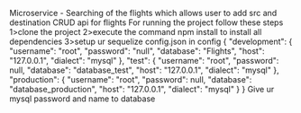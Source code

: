 Microservice -
            Searching of the flights which allows user to add src and destination 
            CRUD api for flights
For running the project follow these steps
1>clone the project
2>execute the command npm install to install all dependencies
3>setup ur sequelize config.json in config
        {
  "development": {
    "username": "root",
    "password": "null",
    "database": "Flights",
    "host": "127.0.0.1",
    "dialect": "mysql"
  },
  "test": {
    "username": "root",
    "password": null,
    "database": "database_test",
    "host": "127.0.0.1",
    "dialect": "mysql"
  },
  "production": {
    "username": "root",
    "password": null,
    "database": "database_production",
    "host": "127.0.0.1",
    "dialect": "mysql"
  }
}
Give ur mysql password and name to database

